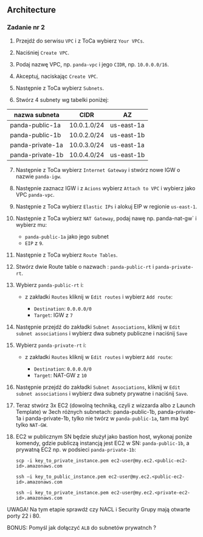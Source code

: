 ## Architecture

### Zadanie nr 2

1. Przejdź do serwisu `VPC` i z ToCa wybierz `Your VPCs`.

2. Naciśniej `Create VPC`.

3. Podaj nazwę VPC, np. `panda-vpc` i jego `CIDR`, np. `10.0.0.0/16`.

4. Akceptuj, naciskając `Create VPC`.

5. Następnie z ToCa wybierz `Subnets`.

6. Stwórz 4 subnety wg tabelki poniżej:

|nazwa subneta|CIDR|AZ|
|---|---|---|
| panda-public-1a| 10.0.1.0/24 | us-east-1a|
| panda-public-1b| 10.0.2.0/24 | us-east-1b|
| panda-private-1a| 10.0.3.0/24 | us-east-1a|
| panda-private-1b| 10.0.4.0/24 | us-east-1b|

7. Następnie z ToCa wybierz `Internet Gateway` i stwórz nowe IGW o nazwie `panda-igw`.

8. Następnie zaznacz IGW i z `Acions` wybierz `Attach to VPC` i wybierz jako VPC `panda-vpc`.

9. Następnie z ToCa wybierz `Elastic IPs` i alokuj EIP w regionie `us-east-1`.

10. Następnie z ToCa wybierz `NAT Gateway`, podaj nawę np. panda-nat-gw` i wybierz mu:

    * `panda-public-1a` jako jego subnet
    * `EIP` z `9`.

11. Następnie z ToCa wybierz `Route Tables`.

12. Stwórz dwie Route table o nazwach : `panda-public-rt` i `panda-private-rt`.

13. Wybierz `panda-public-rt` i:

    * z zakładki `Routes` kliknij w `Edit routes` i wybierz `Add route`:

        * `Destination`: `0.0.0.0/0` 
        * `Target`: IGW z `7`

14. Następnie przejdź do zakładki `Subnet Associations`, kliknij w `Edit subnet associations` i wybierz dwa subnety publiczne  i naciśnij `Save`

15. Wybierz `panda-private-rt` i:

    * z zakładki `Routes` kliknij w `Edit routes` i wybierz `Add route`:

        * `Destination`: `0.0.0.0/0` 
        * `Target`: NAT-GW z `10`

15. Następnie przejdź do zakładki `Subnet Associations`, kliknij w `Edit subnet associations` i wybierz dwa subnety prywatne i naciśnij `Save`.

16. Teraz stwórz 3x EC2 (dowolną techniką, czyli z wizzarda albo z Launch Template) w 3ech różnych subnetach:  panda-public-1b,  panda-private-1a i  panda-private-1b, tylko nie twórz w `panda-public-1a`, tam ma być tylko `NAT-GW`.

17. EC2 w publicznym SN będzie służył jako bastion host, wykonaj poniże  komendy, gdzie publiczą instancją jest EC2 w SN: `panda-public-1b`, a prywatną EC2 np. w podsieci `panda-private-1b`:

        scp -i key_to_private_instance.pem ec2-user@my.ec2.<public-ec2-id>.amazonaws.com

        ssh –i key_to_public_instance.pem ec2-user@my.ec2.<public-ec2-id>.amazonaws.com​

        ssh –i key_to_private_instance.pem ec2-user@my.ec2.<private-ec2-id>.amazonaws.com​

UWAGA! Na tym etapie sprawdź czy NACL i Security Grupy mają otwarte porty 22 i 80.

BONUS: Pomyśl jak dołączyć `ALB` do subnetów prywatnch ?